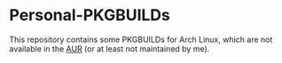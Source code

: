 # Personal-PKGBUILDs

This repository contains some PKGBUILDs for Arch Linux, which are not available in the [AUR](https://aur.archlinux.org/) (or at least not maintained by me).
